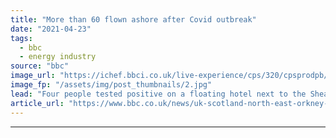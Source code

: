 ```yaml
---
title: "More than 60 flown ashore after Covid outbreak"
date: "2021-04-23"
tags: 
  - bbc
  - energy industry
source: "bbc"
image_url: "https://ichef.bbci.co.uk/live-experience/cps/320/cpsprodpb/172B2/production/_102189849_shearwater.jpg"
image_fp: "/assets/img/post_thumbnails/2.jpg"
lead: "Four people tested positive on a floating hotel next to the Shearwater platform, 140 miles east of Aberdeen."
article_url: "https://www.bbc.co.uk/news/uk-scotland-north-east-orkney-shetland-56850346"
---
```


---
